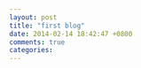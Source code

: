```yaml
---
layout: post
title: "first blog"
date: 2014-02-14 18:42:47 +0800
comments: true
categories: 
---
```

